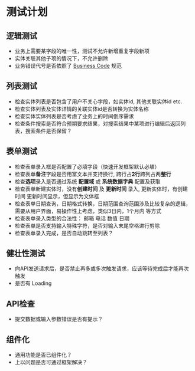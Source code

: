 # 测试计划

## 逻辑测试
- 业务上需要某字段的唯一性，测试不允许新增重复字段新项
- 实体关联其他子项的情况下，不允许删除
- 业务错误代号是否依照了 [Business Code](https://github.com/kequandian/dev_docs/blob/master/Business%20Code.md) 规范

## 列表测试
- 检查实体列表是否包含了用户不关心字段，如实体id, 其他关联实体id etc.
- 检查实体列表及实体详情的关联实体id是否转换为实体名称
- 检查实体实体列表是否考虑了业务上的时间倒序需求
- 检查条件搜索是否符合预期要求结果，对搜索结果中某项进行编辑后返回列表，搜索条件是否保留？

## 表单测试
- 检查表单录入框是否配置了必填字段（快速开发框架默认必埴）
- 检查表单**备注**字段是否用富文本并支持换行, 跨行占**2行**跨列占两**整行**
- 检查**选项**录入是否通过系统 **配置域** 或 **系统数据字典** 配置及获取
- 检查表单新建实体时，没有**创建时间** 及 **更新时间** 录入, 更新实体时，有创建时间 更新时间显示，但显示为文体框 
- 检查表单日期查询，日期格式转换，日期范围查询范围涉及比较复杂的逻辑，需要从用户界面，易操作性上考虑，类似3日内，1个月内 等方式
- 检查表单录入类型的合法性： 邮箱 电话 数值 日期
- 检查表单是否支持输入特殊字符，是否对输入末尾空格进行剪除
- 检查表单录入完成，是否自动跳转至列表？

## 健壮性测试
- 向API发送请求后，是否禁止再多或多次触发请求，应该等待完成后才能再次触发
- 是否有 Loading

## API检查
- 提交数据或输入参数错误是否有提示？

## 组件化
- 通用功能是否已组件化？
- 上以问题是否可通过框架解决？
